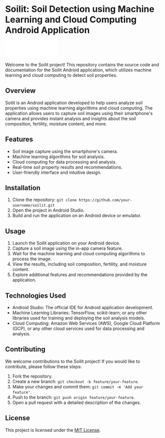 # Soilit: Soil Detection using Machine Learning and Cloud Computing Android Application

![Soilit Logo](public/img/logo-light.png)

Welcome to the Soilit project! This repository contains the source code and documentation for the Soilit Android application, which utilizes machine learning and cloud computing to detect soil properties.

## Overview

Soilit is an Android application developed to help users analyze soil properties using machine learning algorithms and cloud computing. The application allows users to capture soil images using their smartphone's camera and provides instant analysis and insights about the soil composition, fertility, moisture content, and more.

## Features

- Soil image capture using the smartphone's camera.
- Machine learning algorithms for soil analysis.
- Cloud computing for data processing and analysis.
- Real-time soil property results and recommendations.
- User-friendly interface and intuitive design.

## Installation

1. Clone the repository: `git clone https://github.com/your-username/soilit.git`
2. Open the project in Android Studio.
3. Build and run the application on an Android device or emulator.

## Usage

1. Launch the Soilit application on your Android device.
2. Capture a soil image using the in-app camera feature.
3. Wait for the machine learning and cloud computing algorithms to process the image.
4. View the results, including soil composition, fertility, and moisture content.
5. Explore additional features and recommendations provided by the application.

## Technologies Used

- Android Studio: The official IDE for Android application development.
- Machine Learning Libraries: TensorFlow, scikit-learn, or any other libraries used for training and deploying the soil analysis models.
- Cloud Computing: Amazon Web Services (AWS), Google Cloud Platform (GCP), or any other cloud services used for data processing and analysis.

## Contributing

We welcome contributions to the Soilit project! If you would like to contribute, please follow these steps:

1. Fork the repository.
2. Create a new branch: `git checkout -b feature/your-feature`.
3. Make your changes and commit them: `git commit -m 'Add your feature'`.
4. Push to the branch: `git push origin feature/your-feature`.
5. Open a pull request with a detailed description of the changes.

## License

This project is licensed under the [MIT License](LICENSE).

